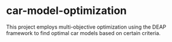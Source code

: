 # car-model-optimization
This project employs multi-objective optimization using the DEAP framework to find optimal car models based on certain criteria.
